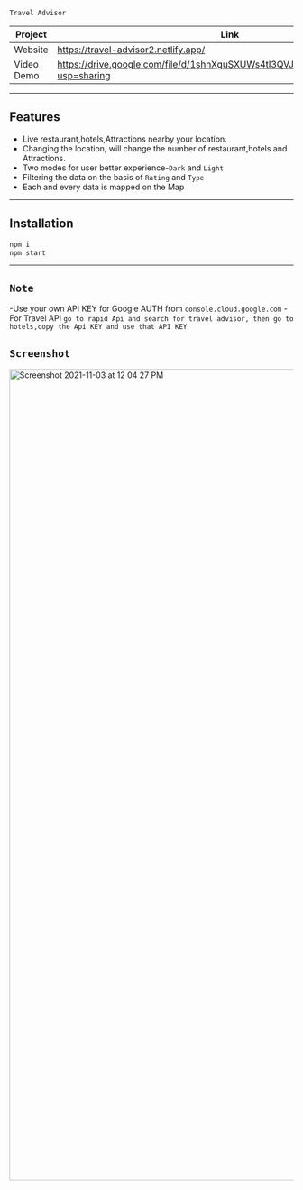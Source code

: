 `Travel Advisor`

| Project | Link |
| ------ | ------ |
| Website | https://travel-advisor2.netlify.app/ 
| Video Demo | https://drive.google.com/file/d/1shnXguSXUWs4tl3QVJEX4HxeZWrHLP51/view?usp=sharing

---
## Features
- Live restaurant,hotels,Attractions nearby  your location.
- Changing the location, will change the number of restaurant,hotels and Attractions.
- Two modes for user better experience-`Dark` and `Light`
- Filtering the data on the basis of `Rating` and `Type`
- Each and every data is mapped on the Map


---
## Installation

```javascript
npm i
npm start
```


---
## `Note`

-Use your own API KEY  for Google AUTH from `console.cloud.google.com`
-For Travel API `go to rapid Api and search for travel advisor, then go to hotels,copy the Api KEY and use that API KEY `

## `Screenshot`
<img width="1440" alt="Screenshot 2021-11-03 at 12 04 27 PM" src="https://user-images.githubusercontent.com/68339841/140400206-462f903a-1a51-408c-8147-21f95febd2fd.png">
